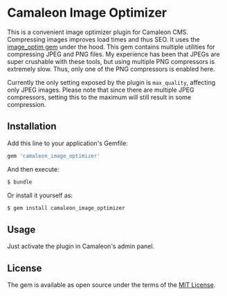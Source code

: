 # Camaleon Image Optimizer
This is a convenient image optimizer plugin for Camaleon CMS. Compressing images improves load times and thus SEO. It uses the [image_optim gem](https://github.com/toy/image_optim) under the hood. This gem contains multiple utilities for compressing JPEG and PNG files. My experience has been that JPEGs are super crushable with these tools, but using multiple PNG compressors is extremely slow. Thus, only one of the PNG compressors is enabled here.

Currently the only setting exposed by the plugin is `max_quality`, affecting only JPEG images. Please note that since there are multiple JPEG compressors, setting this to the maximum will still result in some compression.

## Installation
Add this line to your application's Gemfile:

```ruby
gem 'camaleon_image_optimizer'
```

And then execute:
```bash
$ bundle
```

Or install it yourself as:
```bash
$ gem install camaleon_image_optimizer
```

## Usage
Just activate the plugin in Camaleon's admin panel.

## License
The gem is available as open source under the terms of the [MIT License](https://opensource.org/licenses/MIT).
